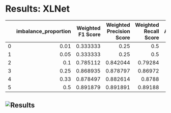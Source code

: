 # Results: XLNet
|    |   imbalance_proportion |   Weighted F1 Score |   Weighted Precision Score |   Weighted Recall Score |   Accuracy |   Minority Class F1 Score |   Majority Class F1 Score |
|---:|-----------------------:|--------------------:|---------------------------:|------------------------:|-----------:|--------------------------:|--------------------------:|
|  0 |                   0.01 |            0.333333 |                   0.25     |                 0.5     |    0.5     |                  0        |                  0.666667 |
|  1 |                   0.05 |            0.333333 |                   0.25     |                 0.5     |    0.5     |                  0        |                  0.666667 |
|  2 |                   0.1  |            0.785112 |                   0.842044 |                 0.79284 |    0.79284 |                  0.744361 |                  0.825863 |
|  3 |                   0.25 |            0.868935 |                   0.878797 |                 0.86972 |    0.86972 |                  0.85879  |                  0.879079 |
|  4 |                   0.33 |            0.878497 |                   0.882614 |                 0.8788  |    0.8788  |                  0.872432 |                  0.884563 |
|  5 |                   0.5  |            0.891879 |                   0.891891 |                 0.89188 |    0.89188 |                  0.89216  |                  0.891598 |
![Results](XLNet/plot.png)
---